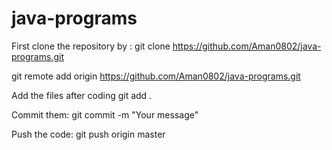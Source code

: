 # java-programs

First clone the repository by :
git clone https://github.com/Aman0802/java-programs.git

git remote add origin https://github.com/Aman0802/java-programs.git

Add the files after coding
git add .

Commit them:
git commit -m "Your message"

Push the code:
git push origin master
